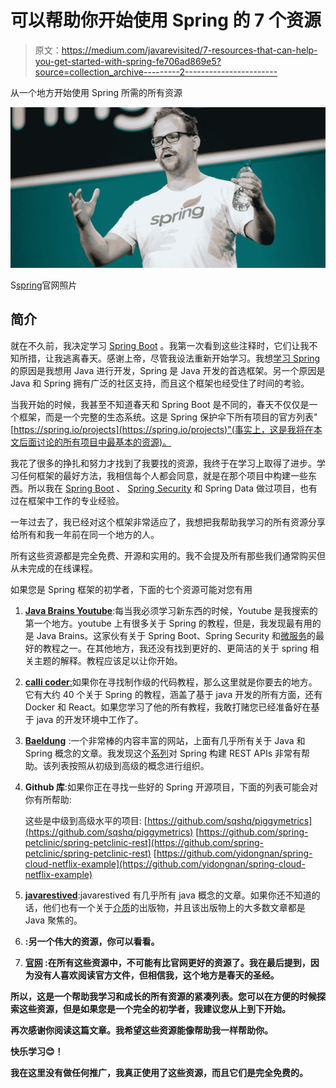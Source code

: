 # 可以帮助你开始使用 Spring 的 7 个资源

> 原文：<https://medium.com/javarevisited/7-resources-that-can-help-you-get-started-with-spring-fe706ad869e5?source=collection_archive---------2----------------------->

从一个地方开始使用 Spring 所需的所有资源

![](img/9f70915f2dee6b985cb36b54929acb78.png)

S[spring](https://spring.io/images/podcast-6e27b40f738a450c1224f874647aedaf.jpg)官网照片

## **简介**

就在不久前，我决定学习 [Spring Boot](https://spring.io/projects/spring-boot) 。我第一次看到这些注释时，它们让我不知所措，让我逃离春天。感谢上帝，尽管我设法重新开始学习。我想[学习 Spring](/javarevisited/10-best-online-courses-to-learn-spring-framework-in-2020-f7f73599c2fd) 的原因是我想用 Java 进行开发，Spring 是 Java 开发的首选框架。另一个原因是 Java 和 Spring 拥有广泛的社区支持，而且这个框架也经受住了时间的考验。

当我开始的时候，我甚至不知道春天和 Spring Boot 是不同的，春天不仅仅是一个框架，而是一个完整的生态系统。这是 Spring 保护伞下所有项目的官方列表"[https://spring.io/projects](https://spring.io/projects)"(事实上，这是我将在本文后面讨论的所有项目中最基本的资源)。

我花了很多的挣扎和努力才找到了我要找的资源，我终于在学习上取得了进步。学习任何框架的最好方法，我相信每个人都会同意，就是在那个项目中构建一些东西。所以我在 [Spring Boot](/javarevisited/10-free-spring-boot-tutorials-and-courses-for-java-developers-53dfe084587e?source=collection_home---4------7-----------------------) 、 [Spring Security](/javarevisited/top-10-courses-to-learn-spring-security-and-oauth2-with-spring-boot-for-java-developers-8f0222d6066d?source=---------5-----------------------) 和 Spring Data 做过项目，也有过在框架中工作的专业经验。

一年过去了，我已经对这个框架非常适应了，我想把我帮助我学习的所有资源分享给所有和我一年前在同一个地方的人。

所有这些资源都是完全免费、开源和实用的。我不会提及所有那些我们通常购买但从未完成的在线课程。

如果您是 Spring 框架的初学者，下面的七个资源可能对您有用

1.  [**Java Brains Youtube**](https://www.youtube.com/user/koushks):每当我必须学习新东西的时候，Youtube 是我搜索的第一个地方。youtube 上有很多关于 Spring 的教程，但是，我发现最有用的是 Java Brains。这家伙有关于 Spring Boot、Spring Security 和[微服务](/javarevisited/top-5-courses-to-learn-microservices-in-java-and-spring-framework-e9fed1ba804d)的最好的教程之一。在其他地方，我还没有找到更好的、更简洁的关于 spring 相关主题的解释。教程应该足以让你开始。
2.  [**calli coder**](https://www.callicoder.com)[:](https://www.callicoder.com:)如果你在寻找制作级的代码教程，那么这里就是你要去的地方。它有大约 40 个关于 Spring 的教程，涵盖了基于 java 开发的所有方面，还有 Docker 和 React。如果您学习了他的所有教程，我敢打赌您已经准备好在基于 java 的开发环境中工作了。
3.  [**Baeldung**](https://www.baeldung.com) :一个非常棒的内容丰富的网站，上面有几乎所有关于 Java 和 Spring 概念的文章。我发现这个[系列](https://www.baeldung.com/rest-with-spring-series)对 Spring 构建 REST APIs 非常有帮助。该列表按照从初级到高级的概念进行组织。
4.  **Github 库**:如果你正在寻找一些好的 Spring 开源项目，下面的列表可能会对你有所帮助:

    这些是中级到高级水平的项目:
    [https://github.com/sqshq/piggymetrics](https://github.com/sqshq/piggymetrics)
    [https://github.com/spring-petclinic/spring-petclinic-rest](https://github.com/spring-petclinic/spring-petclinic-rest)
    [https://github.com/yidongnan/spring-cloud-netflix-example](https://github.com/yidongnan/spring-cloud-netflix-example)
5.  [**javarestived**](https://javarevisited.blogspot.com/search/label/spring?max-results=3#axzz6e7SSPwJM):javarestived 有几乎所有 java 概念的文章。如果你还不知道的话，他们也有一个关于[介质](https://medium.com/javarevisited)的出版物，并且该出版物上的大多数文章都是 Java 聚焦的。
6.  [](https://mkyong.com/tutorials/spring-boot-tutorials)**:另一个伟大的资源，你可以看看。**
7.  **[**官网**](https://spring.io/learn) :在所有这些资源中，不可能有比官网更好的资源了。我在最后提到，因为没有人喜欢阅读官方文件，但相信我，这个地方是春天的圣经。**

**所以，这是一个帮助我学习和成长的所有资源的紧凑列表。您可以在方便的时候探索这些资源，但是如果您是一个完全的初学者，我建议您从上到下开始。**

**再次感谢你阅读这篇文章。我希望这些资源能像帮助我一样帮助你。**

**快乐学习😊！**

**我在这里没有做任何推广，我真正使用了这些资源，而且它们是完全免费的。**